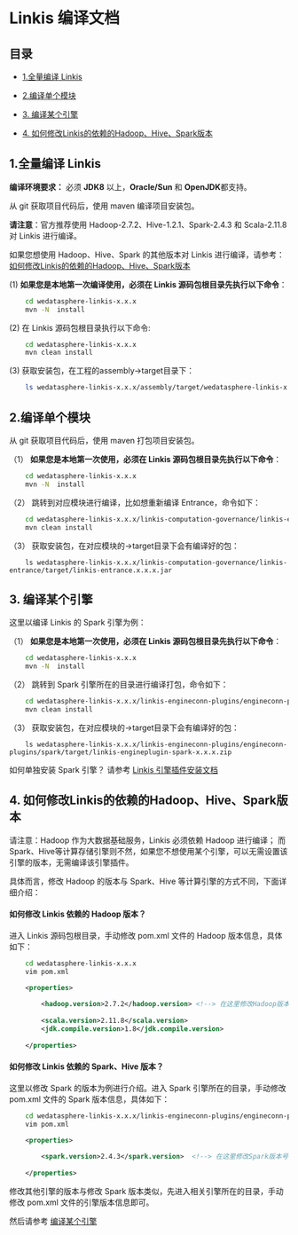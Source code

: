 # Linkis 编译文档

## 目录

- [1.全量编译 Linkis]()

- [2.编译单个模块]()

- [3. 编译某个引擎]()

- [4. 如何修改Linkis的依赖的Hadoop、Hive、Spark版本]()

## 1.全量编译 Linkis

   __编译环境要求：__  必须 **JDK8** 以上，**Oracle/Sun** 和 **OpenJDK**都支持。

   从 git 获取项目代码后，使用 maven 编译项目安装包。  
   
   **请注意**：官方推荐使用 Hadoop-2.7.2、Hive-1.2.1、Spark-2.4.3 和 Scala-2.11.8 对 Linkis 进行编译。

   如果您想使用 Hadoop、Hive、Spark 的其他版本对 Linkis 进行编译，请参考：[如何修改Linkis的依赖的Hadoop、Hive、Spark版本]()

   (1) **如果您是本地第一次编译使用，必须在 Linkis 源码包根目录先执行以下命令**：
   
```bash
    cd wedatasphere-linkis-x.x.x
    mvn -N  install
```

   (2) 在 Linkis 源码包根目录执行以下命令:
    
```bash
    cd wedatasphere-linkis-x.x.x
    mvn clean install
```  

   (3) 获取安装包，在工程的assembly->target目录下：

```bash
    ls wedatasphere-linkis-x.x.x/assembly/target/wedatasphere-linkis-x.x.x-dist.tar.gz
```

## 2.编译单个模块
   
   从 git 获取项目代码后，使用 maven 打包项目安装包。

（1） **如果您是本地第一次使用，必须在 Linkis 源码包根目录先执行以下命令**：
   
```bash
    cd wedatasphere-linkis-x.x.x
    mvn -N  install
```
         
（2） 跳转到对应模块进行编译，比如想重新编译 Entrance，命令如下：
   
```bash   
    cd wedatasphere-linkis-x.x.x/linkis-computation-governance/linkis-entrance
    mvn clean install
```
         
（3） 获取安装包，在对应模块的->target目录下会有编译好的包：
   
```
    ls wedatasphere-linkis-x.x.x/linkis-computation-governance/linkis-entrance/target/linkis-entrance.x.x.x.jar
```

## 3. 编译某个引擎

这里以编译 Linkis 的 Spark 引擎为例：

（1） **如果您是本地第一次使用，必须在 Linkis 源码包根目录先执行以下命令**：
   
```bash
    cd wedatasphere-linkis-x.x.x
    mvn -N  install
```
         
（2） 跳转到 Spark 引擎所在的目录进行编译打包，命令如下：
   
```bash   
    cd wedatasphere-linkis-x.x.x/linkis-engineconn-plugins/engineconn-plugins/spark
    mvn clean install
```
         
（3） 获取安装包，在对应模块的->target目录下会有编译好的包：
   
```
    ls wedatasphere-linkis-x.x.x/linkis-engineconn-plugins/engineconn-plugins/spark/target/linkis-engineplugin-spark-x.x.x.zip
```

如何单独安装 Spark 引擎？ 请参考 [Linkis 引擎插件安装文档](../Deployment_Documents/EngineConnPlugin引擎插件安装文档.md)

## 4. 如何修改Linkis的依赖的Hadoop、Hive、Spark版本

请注意：Hadoop 作为大数据基础服务，Linkis 必须依赖 Hadoop 进行编译；
而 Spark、Hive等计算存储引擎则不然，如果您不想使用某个引擎，可以无需设置该引擎的版本，无需编译该引擎插件。

具体而言，修改 Hadoop 的版本与 Spark、Hive 等计算引擎的方式不同，下面详细介绍：

#### 如何修改 Linkis 依赖的 Hadoop 版本？

进入 Linkis 源码包根目录，手动修改 pom.xml 文件的 Hadoop 版本信息，具体如下：

```bash
    cd wedatasphere-linkis-x.x.x
    vim pom.xml
```

```xml
    <properties>
      
        <hadoop.version>2.7.2</hadoop.version> <!--> 在这里修改Hadoop版本号 <-->
              
        <scala.version>2.11.8</scala.version>
        <jdk.compile.version>1.8</jdk.compile.version>
              
    </properties>
```

#### 如何修改 Linkis 依赖的 Spark、Hive 版本？

这里以修改 Spark 的版本为例进行介绍。进入 Spark 引擎所在的目录，手动修改 pom.xml 文件的 Spark 版本信息，具体如下：

```bash
    cd wedatasphere-linkis-x.x.x/linkis-engineconn-plugins/engineconn-plugins/spark
    vim pom.xml
```

```xml
    <properties>
      
        <spark.version>2.4.3</spark.version>  <!--> 在这里修改Spark版本号 <-->
              
    </properties>
```

修改其他引擎的版本与修改 Spark 版本类似，先进入相关引擎所在的目录，手动修改 pom.xml 文件的引擎版本信息即可。

然后请参考 [编译某个引擎]()